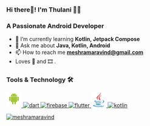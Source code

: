 ### Hi there👋! I'm Thulani 🙋‍♂️ 
### A Passionate Android Developer


- 🌱 I’m currently learning **Kotlin, Jetpack Compose**
- 💬 Ask me about **Java, Kotlin, Android**
- 📫 How to reach me **meshramaravind@gmail.com**
- Loves 🎵 and 🎞 .

### Tools & Technology 🛠

<p align="left"> <a href="https://developer.android.com" target="_blank"> <img src="https://raw.githubusercontent.com/devicons/devicon/master/icons/android/android-original-wordmark.svg" alt="android" width="40" height="40"/> </a> <a href="https://dart.dev" target="_blank"> <img src="https://www.vectorlogo.zone/logos/dartlang/dartlang-icon.svg" alt="dart" width="40" height="40"/> </a> <a href="https://firebase.google.com/" target="_blank"> <img src="https://www.vectorlogo.zone/logos/firebase/firebase-icon.svg" alt="firebase" width="40" height="40"/> </a> <a href="https://flutter.dev" target="_blank"> <img src="https://www.vectorlogo.zone/logos/flutterio/flutterio-icon.svg" alt="flutter" width="40" height="40"/> </a> <a href="https://www.java.com" target="_blank"> <img src="https://raw.githubusercontent.com/devicons/devicon/master/icons/java/java-original.svg" alt="java" width="40" height="40"/> </a> <a href="https://kotlinlang.org" target="_blank"> <img src="https://www.vectorlogo.zone/logos/kotlinlang/kotlinlang-icon.svg" alt="kotlin" width="40" height="40"/> </p>

<p><img align="bottom" src="https://github-readme-stats.vercel.app/api/top-langs?username=meshramaravind&show_icons=true&locale=en&layout=compact" alt="meshramaravind" /></p>
